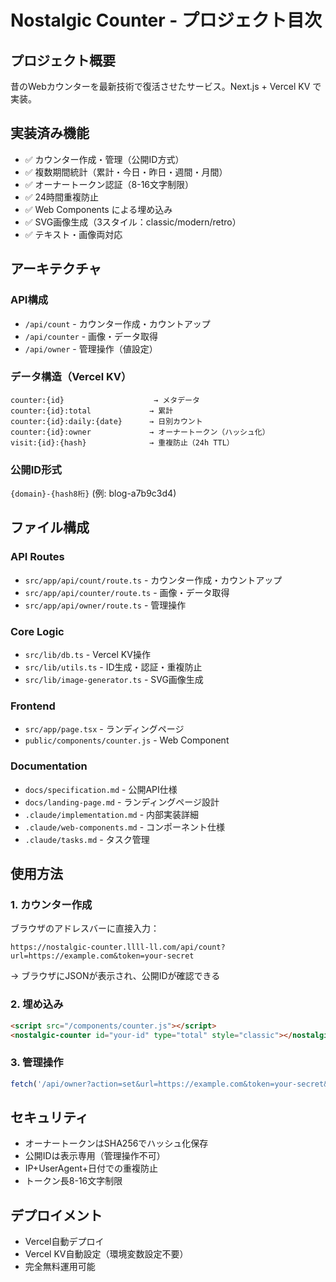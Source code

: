# Nostalgic Counter - プロジェクト目次

## プロジェクト概要
昔のWebカウンターを最新技術で復活させたサービス。Next.js + Vercel KV で実装。

## 実装済み機能
- ✅ カウンター作成・管理（公開ID方式）
- ✅ 複数期間統計（累計・今日・昨日・週間・月間）
- ✅ オーナートークン認証（8-16文字制限）
- ✅ 24時間重複防止
- ✅ Web Components による埋め込み
- ✅ SVG画像生成（3スタイル：classic/modern/retro）
- ✅ テキスト・画像両対応

## アーキテクチャ
### API構成
- `/api/count` - カウンター作成・カウントアップ
- `/api/counter` - 画像・データ取得
- `/api/owner` - 管理操作（値設定）

### データ構造（Vercel KV）
```
counter:{id}                    → メタデータ
counter:{id}:total             → 累計
counter:{id}:daily:{date}      → 日別カウント
counter:{id}:owner             → オーナートークン（ハッシュ化）
visit:{id}:{hash}              → 重複防止（24h TTL）
```

### 公開ID形式
`{domain}-{hash8桁}` (例: blog-a7b9c3d4)

## ファイル構成
### API Routes
- `src/app/api/count/route.ts` - カウンター作成・カウントアップ
- `src/app/api/counter/route.ts` - 画像・データ取得
- `src/app/api/owner/route.ts` - 管理操作

### Core Logic
- `src/lib/db.ts` - Vercel KV操作
- `src/lib/utils.ts` - ID生成・認証・重複防止
- `src/lib/image-generator.ts` - SVG画像生成

### Frontend
- `src/app/page.tsx` - ランディングページ
- `public/components/counter.js` - Web Component

### Documentation
- `docs/specification.md` - 公開API仕様
- `docs/landing-page.md` - ランディングページ設計
- `.claude/implementation.md` - 内部実装詳細
- `.claude/web-components.md` - コンポーネント仕様
- `.claude/tasks.md` - タスク管理

## 使用方法
### 1. カウンター作成
ブラウザのアドレスバーに直接入力：
```
https://nostalgic-counter.llll-ll.com/api/count?url=https://example.com&token=your-secret
```
→ ブラウザにJSONが表示され、公開IDが確認できる

### 2. 埋め込み
```html
<script src="/components/counter.js"></script>
<nostalgic-counter id="your-id" type="total" style="classic"></nostalgic-counter>
```

### 3. 管理操作
```javascript
fetch('/api/owner?action=set&url=https://example.com&token=your-secret&total=0')
```

## セキュリティ
- オーナートークンはSHA256でハッシュ化保存
- 公開IDは表示専用（管理操作不可）
- IP+UserAgent+日付での重複防止
- トークン長8-16文字制限

## デプロイメント
- Vercel自動デプロイ
- Vercel KV自動設定（環境変数設定不要）
- 完全無料運用可能